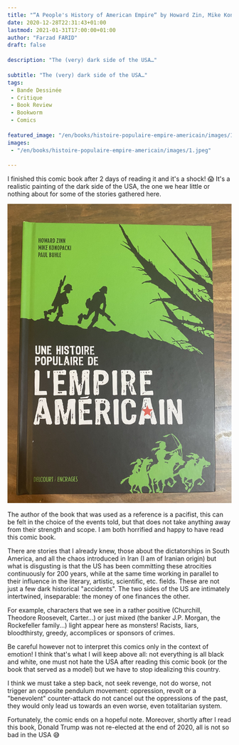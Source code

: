 ```yaml
---
title: "“A People's History of American Empire“ by Howard Zin, Mike Konopacki and Paul Buhle"
date: 2020-12-28T22:31:43+01:00
lastmod: 2021-01-31T17:00:00+01:00
author: "Farzad FARID"
draft: false

description: "The (very) dark side of the USA…"

subtitle: "The (very) dark side of the USA…"
tags:
 - Bande Dessinée
 - Critique
 - Book Review
 - Bookworm
 - Comics

featured_image: "/en/books/histoire-populaire-empire-americain/images/1.jpeg" 
images:
 - "/en/books/histoire-populaire-empire-americain/images/1.jpeg"

---
```


I finished this comic book after 2 days of reading it and it's a shock! :scream: It's a realistic painting of the dark side of the USA, the one we hear little or nothing about for some of the stories gathered here.

![image](images/1.jpeg#layoutTextWidth)

The author of the book that was used as a reference is a pacifist, this can be felt in the choice of the events told, but that does not take anything away from their strength and scope. I am both horrified and happy to have read this comic book.

There are stories that I already knew, those about the dictatorships in South America, and all the chaos introduced in Iran (I am of Iranian origin) but what is disgusting is that the US has been committing these atrocities continuously for 200 years, while at the same time working in parallel to their influence in the literary, artistic, scientific, etc. fields. These are not just a few dark historical "accidents". The two sides of the US are intimately intertwined, inseparable: the money of one finances the other.

For example, characters that we see in a rather positive (Churchill, Theodore Roosevelt, Carter...) or just mixed (the banker J.P. Morgan, the Rockefeller family...) light appear here as monsters! Racists, liars, bloodthirsty, greedy, accomplices or sponsors of crimes.

Be careful however not to interpret this comics only in the context of
emotion! I think that's what I will keep above all: not everything is all black and white, one must not hate the USA after reading this comic book (or the book that served as a model) but we have to stop idealizing this country.

I think we must take a step back, not seek revenge, not do worse, not trigger an opposite pendulum movement: oppression, revolt or a "benevolent" counter-attack do not cancel out the oppressions of the past, they would only lead us towards an even worse, even totalitarian system.

Fortunately, the comic ends on a hopeful note. Moreover, shortly after I read this book, Donald Trump was not re-elected at the end of 2020, all is not so bad in the USA :sweat_smile:
